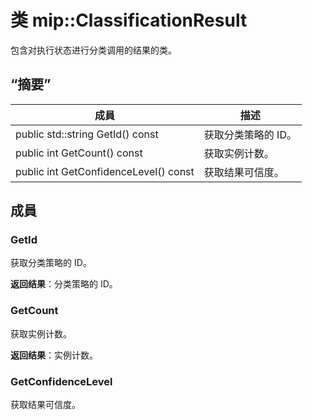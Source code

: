 # <a name="class-mipclassificationresult"></a>类 mip::ClassificationResult 
包含对执行状态进行分类调用的结果的类。
  
## <a name="summary"></a>“摘要”
 成員                        | 描述                                
--------------------------------|---------------------------------------------
 public std::string GetId() const  |  获取分类策略的 ID。
 public int GetCount() const  |  获取实例计数。
 public int GetConfidenceLevel() const  |  获取结果可信度。
  
## <a name="members"></a>成員
  
### <a name="getid"></a>GetId
获取分类策略的 ID。

  
**返回结果**：分类策略的 ID。
  
### <a name="getcount"></a>GetCount
获取实例计数。

  
**返回结果**：实例计数。
  
### <a name="getconfidencelevel"></a>GetConfidenceLevel
获取结果可信度。